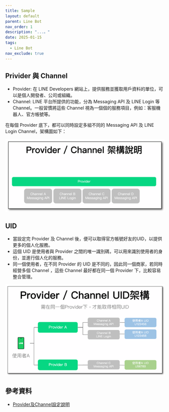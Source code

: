 ```yaml
---
title: Sample
layout: default
parent: Line Bot
nav_order: 1
description: "...。"
date: 2025-01-15
tags:
  - Line Bot
nav_exclude: true
---
```

## Privider 與 Channel

- Provider: 在 LINE Developers 網站上，提供服務並獲取用戶資料的單位，可以是個人開發者、公司或組織。
- Channel: LINE 平台所提供的功能，分為 Messaging API 及 LINE Login 等 Channel。一般習慣將這些 Channel 視為一個個的服務項目，例如：客服機器人、官方帳號等。

在每個 Provider 底下，都可以同時設定多組不同的 Messaging API 及 LINE Login Channel，架構圖如下：

![Provider Channel](images/provider-channel.png)

## UID

- 當設定完 Provider 及 Channel 後，便可以取得官方帳號好友的UID，以提供更多的個人化服務。
- 這個 UID 是使用者與 Provider 之間的唯一識別碼，可以用來識別使用者的身份，並進行個人化的服務。
- 同一個使用者，在不同 Provider 的 UID 是不同的，因此同一個商家，若同時經營多個 Channel ，這些 Channel 最好都在同一個 Provider 下，比較容易整合管理。

![Uid](images/uid.png)


## 參考資料
- <a target="_blank" href="https://tw.linebiz.com/manual/line-official-account/line-porvider-and-channel-intro/">Provider及Channel設定說明</a>
